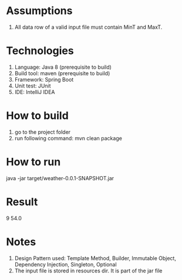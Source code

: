 Assumptions
===========
1. All data row of a valid input file must contain MinT and MaxT.

Technologies
============
1. Language: Java 8 (prerequisite to build)
2. Build tool: maven (prerequisite to build)
3. Framework: Spring Boot
4. Unit test: JUnit
5. IDE: IntelliJ IDEA

How to build
============
1. go to the project folder
2. run following command:
    mvn clean package

How to run
==========
java -jar target/weather-0.0.1-SNAPSHOT.jar

Result
======
9 54.0

Notes
=====
1. Design Pattern used: Template Method, Builder, Immutable Object, Dependency Injection, Singleton, Optional
2. The input file is stored in resources dir. It is part of the jar file



